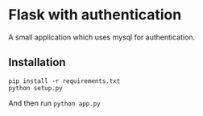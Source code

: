 # Flask with authentication
A small application which uses mysql for authentication. 

## Installation
```
pip install -r requirements.txt
python setup.py
```

And then run `python app.py`